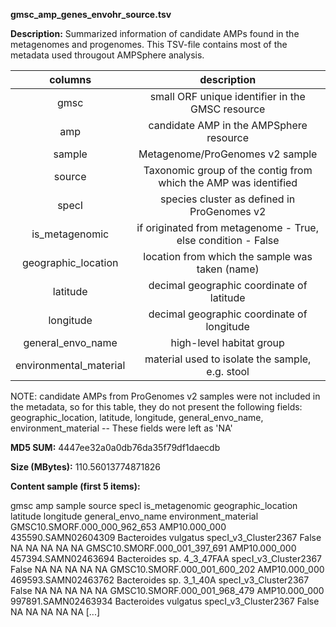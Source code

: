 **gmsc_amp_genes_envohr_source.tsv**

**Description:**	Summarized information of candidate AMPs found in the metagenomes and progenomes.
                        This TSV-file contains most of the metadata used througout AMPSphere analysis.

| **columns** | **description** |
| :---: | :---: |
| gmsc | small ORF unique identifier in the GMSC resource |
| amp | candidate AMP in the AMPSphere resource |
| sample | Metagenome/ProGenomes v2 sample |
| source | Taxonomic group of the contig from which the AMP was identified |
| specI | species cluster as defined in ProGenomes v2 |
| is_metagenomic | if originated from metagenome - True, else condition - False |
| geographic_location | location from which the sample was taken (name) |
| latitude | decimal geographic coordinate of latitude |
| longitude | decimal geographic coordinate of longitude |
| general_envo_name | high-level habitat group |
| environmental_material | material used to isolate the sample, e.g. stool | 

NOTE: candidate AMPs from ProGenomes v2 samples were not included in the metadata, so for this table, they do not present the following fields:
      geographic_location, latitude, longitude, general_envo_name, environment_material -- These fields were left as 'NA'

**MD5 SUM:**	4447ee32a0a0db76da35f79df1daecdb

**Size (MBytes):**	110.56013774871826

**Content sample (first 5 items):**

gmsc	amp	sample	source	specI	is_metagenomic	geographic_location	latitude	longitude	general_envo_name	environment_material
GMSC10.SMORF.000_000_962_653	AMP10.000_000	435590.SAMN02604309	Bacteroides vulgatus	specI_v3_Cluster2367	False	NA	NA	NA	NA	NA
GMSC10.SMORF.000_001_397_691	AMP10.000_000	457394.SAMN02463694	Bacteroides sp. 4_3_47FAA	specI_v3_Cluster2367	False	NA	NA	NA	NA	NA
GMSC10.SMORF.000_001_600_202	AMP10.000_000	469593.SAMN02463762	Bacteroides sp. 3_1_40A	specI_v3_Cluster2367	False	NA	NA	NA	NA	NA
GMSC10.SMORF.000_001_968_479	AMP10.000_000	997891.SAMN02463934	Bacteroides vulgatus	specI_v3_Cluster2367	False	NA	NA	NA	NA	NA
[...]
